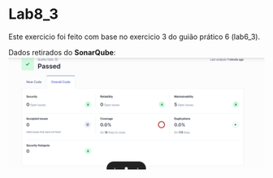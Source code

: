 # Lab8_3

Este exercicio foi feito com base no exercicio 3 do guião prático 6 (lab6_3).

Dados retirados do **SonarQube**:
![alt text](image.png)